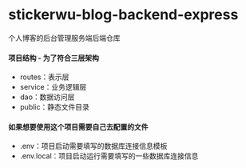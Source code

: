# stickerwu-blog-backend-express
个人博客的后台管理服务端后端仓库

#### 项目结构 - 为了符合三层架构

- routes：表示层
- service：业务逻辑层
- dao：数据访问层
- public：静态文件目录

#### 如果想要使用这个项目需要自己去配置的文件

- .env：项目启动需要填写的数据库连接信息模板
- .env.local：项目启动运行需要填写的一些数据库连接信息
